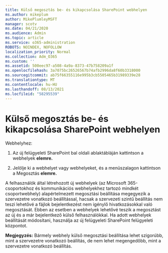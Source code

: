 ```yaml
---
title: Külső megosztás be- és kikapcsolása SharePoint webhelyen
ms.author: mikeplum
author: MikePlumleyMSFT
manager: scotv
ms.date: 04/21/2020
ms.audience: Admin
ms.topic: article
ms.service: o365-administration
ROBOTS: NOINDEX, NOFOLLOW
localization_priority: Normal
ms.collection: Adm_O365
ms.custom: ''
ms.assetid: 500eec97-a508-4a9a-8373-47b758209a1f
ms.openlocfilehash: 3a7075bc26526567b74afb2996da8f60b3318000
ms.sourcegitcommit: ab75f66355116e995b3cb5505465b31989339e28
ms.translationtype: MT
ms.contentlocale: hu-HU
ms.lasthandoff: 08/13/2021
ms.locfileid: "58295539"
---
```

# <a name="turn-external-sharing-on-or-off-for-a-sharepoint-site"></a>Külső megosztás be- és kikapcsolása SharePoint webhelyen

Webhelyhez:
  
1. Az új felügyeleti SharePoint bal oldali ablaktábláján kattintson a webhelyek **elemre.**
    
2. Jelölje ki a webhelyet vagy webhelyeket, és a menüszalagon kattintson a Megosztás **elemre.**
    
A felhasználók által létrehozott új webhelyek (az Microsoft 365-csoportokhoz és kommunikációs webhelyekhez tartozó mindkét csoportwebhely) alapértelmezett megosztási beállítása megegyezik a szervezetre vonatkozó beállítással, hacsak a szervezeti szintű beállítás nem teszi lehetővé a fájlok bejelentkezést nem igénylő hivatkozásokkal való megosztását. Ebben az esetben a webhelyek lehetővé teszik a megosztást az új és a már bejelentkező külső felhasználókkal. Ha adott webhelyek beállítását módosítani, használja az új felügyeleti SharePoint felügyeleti központot.
  
**Megjegyzés:** Bármely webhely külső megosztási beállítása lehet szigorúbb, mint a szervezetre vonatkozó beállítás, de nem lehet megengedőbb, mint a szervezetre vonatkozó beállítás. 
  

